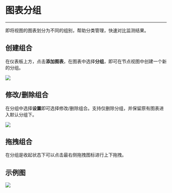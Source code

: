 # 图表分组
---


即将视图的图表划分为不同的组别，帮助分类管理，快速对比监测结果。

## 创建组合

在仪表板上方，点击**添加图表**，在图表中选择**分组**，即可在节点视图中创建一个新的分组。

![](../img/chart029.png)

## 修改/删除组合

在分组中选择**设置**即可选择修改/删除组合。支持仅删除分组，并保留原有图表进入默认分组下。

![](../img/group2.png)

## 拖拽组合

在分组是收起状态下可以点击最右侧拖拽图标进行上下拖拽。

## 示例图

![](../img/group1.png)

